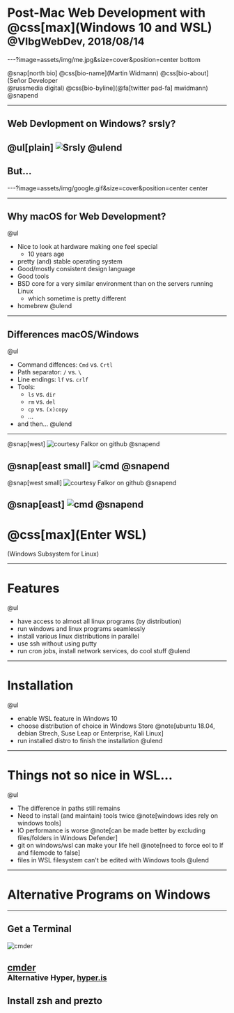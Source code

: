 # Post-Mac Web Development with @css[max](Windows 10 and WSL) <small>@VlbgWebDev, 2018/08/14</small>

---?image=assets/img/me.jpg&size=cover&position=center bottom

@snap[north bio]
@css[bio-name](Martin Widmann)
@css[bio-about](Señor Developer<br>@russmedia digital)
@css[bio-byline](@fa[twitter pad-fa] mwidmann)
@snapend

---

## Web Devlopment on Windows? srsly?
@ul[plain]
![Srsly](assets/img/srsly.gif)
@ulend
---

## But...

---?image=assets/img/google.gif&size=cover&position=center center

---

## Why macOS for Web Development?

@ul
- Nice to look at hardware making one feel special
  - 10 years age
- pretty (and) stable operating system
- Good/mostly consistent design language
- Good tools
- BSD core for a very similar environment than on the servers running Linux
  - which sometime is pretty different
- homebrew
@ulend

---
## Differences macOS/Windows

@ul
- Command diffences: `Cmd` vs. `Crtl`
- Path separator: `/` vs. `\`
- Line endings: `lf` vs. `crlf`
- Tools:
  - `ls` vs. `dir`
  - `rm` vs. `del`
  - `cp` vs. `(x)copy`
  - ...
- and then...
@ulend

---
@snap[west]
![courtesy Falkor on github](https://raw.githubusercontent.com/Falkor/dotfiles/master/screenshots/screenshot_falkor_iterm.png)
@snapend

@snap[east small]
![cmd](assets/img/cmd.exe.png)
@snapend
---
@snap[west small]
![courtesy Falkor on github](https://raw.githubusercontent.com/Falkor/dotfiles/master/screenshots/screenshot_falkor_iterm.png)
@snapend

@snap[east]
![cmd](assets/img/cmd.exe.png)
@snapend
---

# @css[max](Enter WSL)
(Windows Subsystem for Linux)

---

# Features

@ul
- have access to almost all linux programs (by distribution)
- run windows and linux programs seamlessly
- install various linux distributions in parallel
- use ssh without using putty
- run cron jobs, install network services, do cool stuff
@ulend

---

# Installation

@ul
- enable WSL feature in Windows 10
- choose distribution of choice in Windows Store @note[ubuntu 18.04, debian Strech, Suse Leap or Enterprise, Kali Linux]
- run installed distro to finish the installation
@ulend

---

# Things not so nice in WSL...

@ul
- The difference in paths still remains
- Need to install (and maintain) tools twice @note[windows ides rely on windows tools]
- IO performance is worse @note[can be made better by excluding files/folders in Windows Defender]
- git on windows/wsl can make your life hell @note[need to force eol to lf and filemode to false]
- files in WSL filesystem can't be edited with Windows tools
@ulend

---

# Alternative Programs on Windows

---
## Get a Terminal

![cmder](assets/img/cmder.png)

[cmder](http://cmder.net)<br>
<small>Alternative Hyper, [hyper.is](https://hyper.is)</small>
---

## Install zsh and prezto

